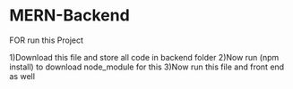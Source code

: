 # MERN-Backend

FOR run this Project

1)Download this file and store all code in backend folder
2)Now run (npm install) to download node_module for this
3)Now run this file and front end as well
